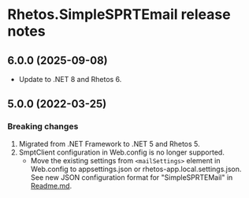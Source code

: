 # Rhetos.SimpleSPRTEmail release notes

## 6.0.0 (2025-09-08)

* Update to .NET 8 and Rhetos 6.

## 5.0.0 (2022-03-25)

### Breaking changes

1. Migrated from .NET Framework to .NET 5 and Rhetos 5.
2. SmptClient configuration in Web.config is no longer supported.
   * Move the existing settings from `<mailSettings>` element in Web.config to appsettings.json or rhetos-app.local.settings.json.
     See new JSON configuration format for "SimpleSPRTEMail" in [Readme.md](Readme.md).
